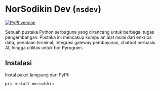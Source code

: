 # NorSodikin Dev (`nsdev`)

[![PyPI version](https://badge.fury.io/py/norsodikin.svg)](https://badge.fury.io/py/norsodikin)

Sebuah pustaka Python serbaguna yang dirancang untuk berbagai tugas pengembangan. Pustaka ini mencakup kumpulan alat mulai dari enkripsi data, penataan terminal, integrasi gateway pembayaran, chatbot berbasis AI, hingga utilitas untuk bot Pyrogram.

## Instalasi

Instal paket langsung dari PyPI:

```bash
pip install norsodikin
```
